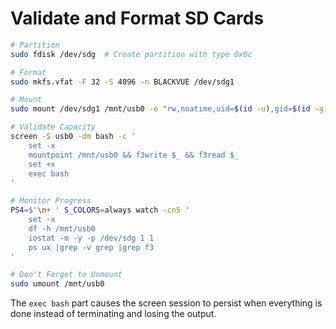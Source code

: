 # Validate and Format SD Cards

```bash
# Partition
sudo fdisk /dev/sdg  # Create partition with type 0x0c

# Format
sudo mkfs.vfat -F 32 -S 4096 -n BLACKVUE /dev/sdg1

# Mount
sudo mount /dev/sdg1 /mnt/usb0 -o "rw,noatime,uid=$(id -u),gid=$(id -g)"

# Validate Capacity
screen -S usb0 -dm bash -c '
    set -x
    mountpoint /mnt/usb0 && f3write $_ && f3read $_
    set +x
    exec bash
'

# Monitor Progress
PS4=$'\n+ ' S_COLORS=always watch -cn5 '
    set -x
    df -h /mnt/usb0
    iostat -m -y -p /dev/sdg 1 1
    ps ux |grep -v grep |grep f3
'

# Don't Forget to Unmount
sudo umount /mnt/usb0
```

The `exec bash` part causes the screen session to persist when everything is done instead of terminating and losing the
output.
